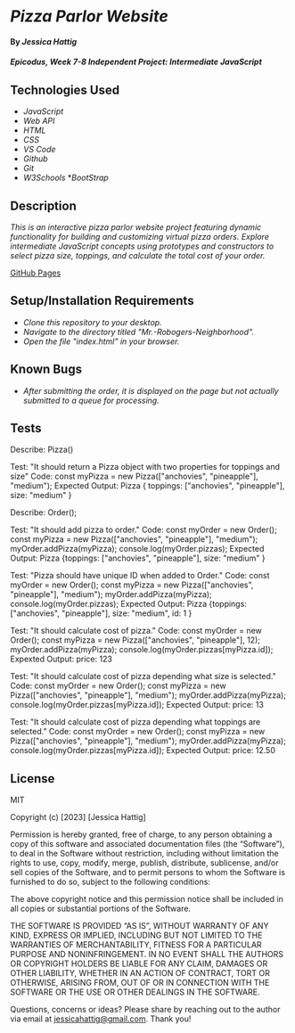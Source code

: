 # _Pizza Parlor Website_

#### By _**Jessica Hattig**_

#### _Epicodus, Week 7-8 Independent Project: Intermediate JavaScript_

## Technologies Used

* _JavaScript_
* _Web API_
* _HTML_
* _CSS_
* _VS Code_
* _Github_
* _Git_
* _W3Schools_
*_BootStrap_

## Description

_This is an interactive pizza parlor website project featuring dynamic functionality for building and customizing virtual pizza orders. Explore intermediate JavaScript concepts using prototypes and constructors to select pizza size, toppings, and calculate the total cost of your order._

[GitHub Pages ](https://jessicahattig.github.io/xxxxx)

## Setup/Installation Requirements

* _Clone this repository to your desktop._
* _Navigate to the directory titled "Mr.-Robogers-Neighborhood"._
* _Open the file "index.html" in your browser._

## Known Bugs

*  _After submitting the order, it is displayed on the page but not actually submitted to a queue for processing._

## Tests

Describe: Pizza()

Test: "It should return a Pizza object with two properties for toppings and size"
Code: 
  const myPizza = new Pizza(["anchovies", "pineapple"], "medium");
Expected Output: Pizza { toppings: ["anchovies", "pineapple"], size: "medium" }

Describe: Order();

Test: "It should add pizza to order."
Code:
  const myOrder = new Order();
  const myPizza = new Pizza(["anchovies", "pineapple"], "medium");
  myOrder.addPizza(myPizza);
  console.log(myOrder.pizzas);
Expected Output: Pizza {toppings: ["anchovies", "pineapple"], size: "medium" }

Test: "Pizza should have unique ID when added to Order."
Code:
  const myOrder = new Order();
  const myPizza = new Pizza(["anchovies", "pineapple"], "medium");
  myOrder.addPizza(myPizza);
  console.log(myOrder.pizzas);
Expected Output: Pizza {toppings: ["anchovies", "pineapple"], size: "medium", id: 1 }

Test: "It should calculate cost of pizza."
Code: 
  const myOrder = new Order();
  const myPizza = new Pizza(["anchovies", "pineapple"], 12);
  myOrder.addPizza(myPizza);
  console.log(myOrder.pizzas[myPizza.id]);
Expexted Output: price: 123

Test: "It should calculate cost of pizza depending what size is selected."
Code:
  const myOrder = new Order();
  const myPizza = new Pizza(["anchovies", "pineapple"], "medium");
  myOrder.addPizza(myPizza);
  console.log(myOrder.pizzas[myPizza.id]);
Expected Output: price: 13

Test: "It should calculate cost of pizza depending what toppings are selected."
Code:
  const myOrder = new Order();
  const myPizza = new Pizza(["anchovies", "pineapple"], "medium");
  myOrder.addPizza(myPizza);
  console.log(myOrder.pizzas[myPizza.id]);
Expected Output: price: 12.50


## License

MIT

Copyright (c) [2023] [Jessica Hattig]

Permission is hereby granted, free of charge, to any person obtaining a copy of this software and associated documentation files (the “Software”), to deal in the Software without restriction, including without limitation the rights to use, copy, modify, merge, publish, distribute, sublicense, and/or sell copies of the Software, and to permit persons to whom the Software is furnished to do so, subject to the following conditions:

The above copyright notice and this permission notice shall be included in all copies or substantial portions of the Software.

THE SOFTWARE IS PROVIDED “AS IS”, WITHOUT WARRANTY OF ANY KIND, EXPRESS OR IMPLIED, INCLUDING BUT NOT LIMITED TO THE WARRANTIES OF MERCHANTABILITY, FITNESS FOR A PARTICULAR PURPOSE AND NONINFRINGEMENT. IN NO EVENT SHALL THE AUTHORS OR COPYRIGHT HOLDERS BE LIABLE FOR ANY CLAIM, DAMAGES OR OTHER LIABILITY, WHETHER IN AN ACTION OF CONTRACT, TORT OR OTHERWISE, ARISING FROM, OUT OF OR IN CONNECTION WITH THE SOFTWARE OR THE USE OR OTHER DEALINGS IN THE SOFTWARE.

Questions, concerns or ideas? Please share by reaching out to the author via email at jessicahattig@gmail.com. Thank you!